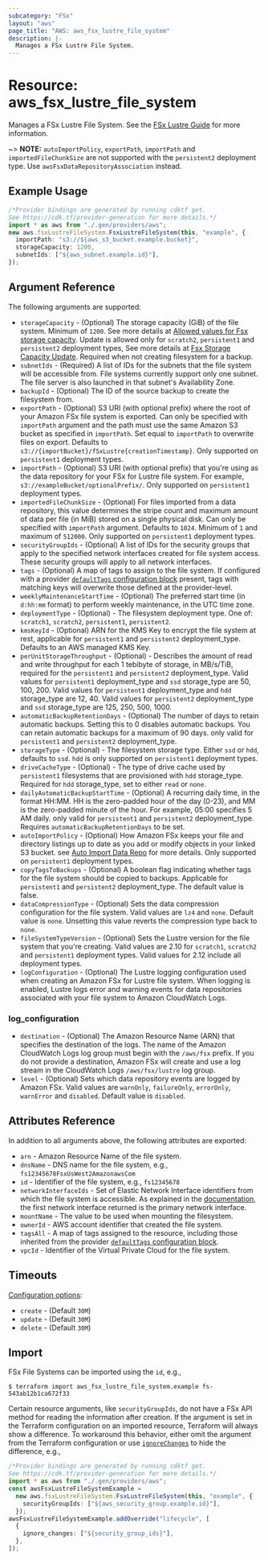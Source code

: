```yaml
---
subcategory: "FSx"
layout: "aws"
page_title: "AWS: aws_fsx_lustre_file_system"
description: |-
  Manages a FSx Lustre File System.
---
```


# Resource: aws\_fsx\_lustre\_file\_system

Manages a FSx Lustre File System. See the [FSx Lustre Guide](https://docs.aws.amazon.com/fsx/latest/LustreGuide/what-is.html) for more information.

\~> **NOTE:** `autoImportPolicy`, `exportPath`, `importPath` and `importedFileChunkSize` are not supported with the `persistent2` deployment type. Use `awsFsxDataRepositoryAssociation` instead.

## Example Usage

```typescript
/*Provider bindings are generated by running cdktf get.
See https://cdk.tf/provider-generation for more details.*/
import * as aws from "./.gen/providers/aws";
new aws.fsxLustreFileSystem.FsxLustreFileSystem(this, "example", {
  importPath: "s3://${aws_s3_bucket.example.bucket}",
  storageCapacity: 1200,
  subnetIds: ["${aws_subnet.example.id}"],
});

```

## Argument Reference

The following arguments are supported:

* `storageCapacity` - (Optional) The storage capacity (GiB) of the file system. Minimum of `1200`. See more details at [Allowed values for Fsx storage capacity](https://docs.aws.amazon.com/fsx/latest/APIReference/API_CreateFileSystem.html#FSx-CreateFileSystem-request-StorageCapacity). Update is allowed only for `scratch2`, `persistent1` and `persistent2` deployment types, See more details at [Fsx Storage Capacity Update](https://docs.aws.amazon.com/fsx/latest/APIReference/API_UpdateFileSystem.html#FSx-UpdateFileSystem-request-StorageCapacity). Required when not creating filesystem for a backup.
* `subnetIds` - (Required) A list of IDs for the subnets that the file system will be accessible from. File systems currently support only one subnet. The file server is also launched in that subnet's Availability Zone.
* `backupId` - (Optional) The ID of the source backup to create the filesystem from.
* `exportPath` - (Optional) S3 URI (with optional prefix) where the root of your Amazon FSx file system is exported. Can only be specified with `importPath` argument and the path must use the same Amazon S3 bucket as specified in `importPath`. Set equal to `importPath` to overwrite files on export. Defaults to `s3://{importBucket}/fSxLustre{creationTimestamp}`. Only supported on `persistent1` deployment types.
* `importPath` - (Optional) S3 URI (with optional prefix) that you're using as the data repository for your FSx for Lustre file system. For example, `s3://exampleBucket/optionalPrefix/`. Only supported on `persistent1` deployment types.
* `importedFileChunkSize` - (Optional) For files imported from a data repository, this value determines the stripe count and maximum amount of data per file (in MiB) stored on a single physical disk. Can only be specified with `importPath` argument. Defaults to `1024`. Minimum of `1` and maximum of `512000`. Only supported on `persistent1` deployment types.
* `securityGroupIds` - (Optional) A list of IDs for the security groups that apply to the specified network interfaces created for file system access. These security groups will apply to all network interfaces.
* `tags` - (Optional) A map of tags to assign to the file system. If configured with a provider [`defaultTags` configuration block](https://registry.terraform.io/providers/hashicorp/aws/latest/docs#default_tags-configuration-block) present, tags with matching keys will overwrite those defined at the provider-level.
* `weeklyMaintenanceStartTime` - (Optional) The preferred start time (in `d:hh:mm` format) to perform weekly maintenance, in the UTC time zone.
* `deploymentType` - (Optional) - The filesystem deployment type. One of: `scratch1`, `scratch2`, `persistent1`, `persistent2`.
* `kmsKeyId` - (Optional) ARN for the KMS Key to encrypt the file system at rest, applicable for `persistent1` and `persistent2` deployment\_type. Defaults to an AWS managed KMS Key.
* `perUnitStorageThroughput` - (Optional) - Describes the amount of read and write throughput for each 1 tebibyte of storage, in MB/s/TiB, required for the `persistent1` and `persistent2` deployment\_type. Valid values for `persistent1` deployment\_type and `ssd` storage\_type are 50, 100, 200. Valid values for `persistent1` deployment\_type and `hdd` storage\_type are 12, 40. Valid values for `persistent2` deployment\_type and `ssd` storage\_type are 125, 250, 500, 1000.
* `automaticBackupRetentionDays` - (Optional) The number of days to retain automatic backups. Setting this to 0 disables automatic backups. You can retain automatic backups for a maximum of 90 days. only valid for `persistent1` and `persistent2` deployment\_type.
* `storageType` - (Optional) - The filesystem storage type. Either `ssd` or `hdd`, defaults to `ssd`. `hdd` is only supported on `persistent1` deployment types.
* `driveCacheType` - (Optional) - The type of drive cache used by `persistent1` filesystems that are provisioned with `hdd` storage\_type. Required for `hdd` storage\_type, set to either `read` or `none`.
* `dailyAutomaticBackupStartTime` - (Optional) A recurring daily time, in the format HH:MM. HH is the zero-padded hour of the day (0-23), and MM is the zero-padded minute of the hour. For example, 05:00 specifies 5 AM daily. only valid for `persistent1` and `persistent2` deployment\_type. Requires `automaticBackupRetentionDays` to be set.
* `autoImportPolicy` - (Optional) How Amazon FSx keeps your file and directory listings up to date as you add or modify objects in your linked S3 bucket. see [Auto Import Data Repo](https://docs.aws.amazon.com/fsx/latest/LustreGuide/autoimport-data-repo.html) for more details. Only supported on `persistent1` deployment types.
* `copyTagsToBackups` - (Optional) A boolean flag indicating whether tags for the file system should be copied to backups. Applicable for `persistent1` and `persistent2` deployment\_type. The default value is false.
* `dataCompressionType` - (Optional) Sets the data compression configuration for the file system. Valid values are `lz4` and `none`. Default value is `none`. Unsetting this value reverts the compression type back to `none`.
* `fileSystemTypeVersion` - (Optional) Sets the Lustre version for the file system that you're creating. Valid values are 2.10 for `scratch1`, `scratch2` and `persistent1` deployment types. Valid values for 2.12 include all deployment types.
* `logConfiguration` - (Optional) The Lustre logging configuration used when creating an Amazon FSx for Lustre file system. When logging is enabled, Lustre logs error and warning events for data repositories associated with your file system to Amazon CloudWatch Logs.

### log\_configuration

* `destination` - (Optional) The Amazon Resource Name (ARN) that specifies the destination of the logs. The name of the Amazon CloudWatch Logs log group must begin with the `/aws/fsx` prefix. If you do not provide a destination, Amazon FSx will create and use a log stream in the CloudWatch Logs `/aws/fsx/lustre` log group.
* `level` - (Optional) Sets which data repository events are logged by Amazon FSx. Valid values are `warnOnly`, `failureOnly`, `errorOnly`, `warnError` and `disabled`. Default value is `disabled`.

## Attributes Reference

In addition to all arguments above, the following attributes are exported:

* `arn` - Amazon Resource Name of the file system.
* `dnsName` - DNS name for the file system, e.g., `fs12345678FsxUsWest2AmazonawsCom`
* `id` - Identifier of the file system, e.g., `fs12345678`
* `networkInterfaceIds` - Set of Elastic Network Interface identifiers from which the file system is accessible. As explained in the [documentation](https://docs.aws.amazon.com/fsx/latest/LustreGuide/mounting-on-premises.html), the first network interface returned is the primary network interface.
* `mountName` - The value to be used when mounting the filesystem.
* `ownerId` - AWS account identifier that created the file system.
* `tagsAll` - A map of tags assigned to the resource, including those inherited from the provider [`defaultTags` configuration block](https://registry.terraform.io/providers/hashicorp/aws/latest/docs#default_tags-configuration-block).
* `vpcId` - Identifier of the Virtual Private Cloud for the file system.

## Timeouts

[Configuration options](https://developer.hashicorp.com/terraform/language/resources/syntax#operation-timeouts):

* `create` - (Default `30M`)
* `update` - (Default `30M`)
* `delete` - (Default `30M`)

## Import

FSx File Systems can be imported using the `id`, e.g.,

```console
$ terraform import aws_fsx_lustre_file_system.example fs-543ab12b1ca672f33
```

Certain resource arguments, like `securityGroupIds`, do not have a FSx API method for reading the information after creation. If the argument is set in the Terraform configuration on an imported resource, Terraform will always show a difference. To workaround this behavior, either omit the argument from the Terraform configuration or use [`ignoreChanges`](https://www.terraform.io/docs/configuration/meta-arguments/lifecycle.html#ignore_changes) to hide the difference, e.g.,

```typescript
/*Provider bindings are generated by running cdktf get.
See https://cdk.tf/provider-generation for more details.*/
import * as aws from "./.gen/providers/aws";
const awsFsxLustreFileSystemExample =
  new aws.fsxLustreFileSystem.FsxLustreFileSystem(this, "example", {
    securityGroupIds: ["${aws_security_group.example.id}"],
  });
awsFsxLustreFileSystemExample.addOverride("lifecycle", [
  {
    ignore_changes: ["${security_group_ids}"],
  },
]);

```

